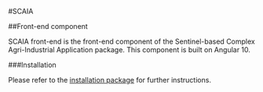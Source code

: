 #SCAIA

##Front-end component

SCAIA front-end is the front-end component of the Sentinel-based Complex Agri-Industrial Application package. This component is built on Angular 10.

###Installation

Please refer to the [installation package](https://github.com/GaborFarkas/scaia-install) for further instructions.
